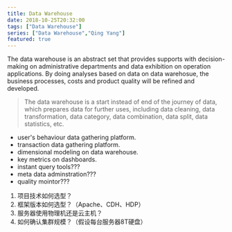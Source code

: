 ```yaml
---
title: Data Warehouse
date: 2018-10-25T20:32:00
tags: ["Data Warehouse"]
series: ["Data Warehouse","Qing Yang"]
featured: true
---
```


<!--more-->

The data warehouse is an abstract set that provides supports with decision-making on administrative departments and data exhibition on operation applications. By doing analyses based on data on data warehosue, the business processes, costs and product quality will be refined and developed.

> The data warehouse is a start instead of end of the journey of data, which prepares data for further uses, including data cleaning, data transformation, data category, data combination, data split, data statistics, etc.

- user's behaviour data gathering platform.
- transaction data gathering platform.
- dimensional modeling on data warehouse.
- key metrics on dashboards.
- instant query tools???
- meta data adminstration???
- quality mointor???

1. 项目技术如何选型？
2. 框架版本如何选型？（Apache、CDH、HDP）
3. 服务器使用物理机还是云主机？
4. 如何确认集群规模？（假设每台服务器8T硬盘）

